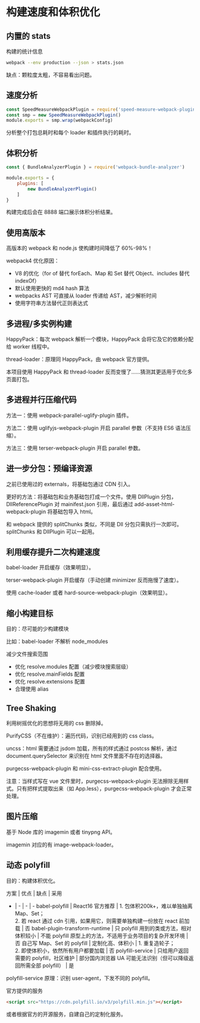 # 构建速度和体积优化

## 内置的 stats

构建的统计信息

```sh
webpack --env production --json > stats.json
```

缺点：颗粒度太粗，不容易看出问题。

## 速度分析

```js
const SpeedMeasureWebpackPlugin = require('speed-measure-webpack-plugin')
const smp = new SpeedMeasureWebpackPlugin()
module.exports = smp.wrap(webpackConfig)
```

分析整个打包总耗时和每个 loader 和插件执行的耗时。

## 体积分析

```js
const { BundleAnalyzerPlugin } = require('webpack-bundle-analyzer')

module.exports = {
    plugins: [
        new BundleAnalyzerPlugin()
    ]
}
```

构建完成后会在 8888 端口展示体积分析结果。

## 使用高版本

高版本的 webpack 和 node.js 使构建时间降低了 60%-98%！

webpack4 优化原因：
- V8 的优化（for of 替代 forEach、Map 和 Set 替代 Object、includes 替代 indexOf）
- 默认使用更快的 md4 hash 算法
- webpacks AST 可直接从 loader 传递给 AST，减少解析时间
- 使用字符串方法替代正则表达式

## 多进程/多实例构建

HappyPack：每次 webpack 解析一个模块，HappyPack 会将它及它的依赖分配给 worker 线程中。

thread-loader：原理同 HappyPack，由 webpack 官方提供。

本项目使用 HappyPack 和 thread-loader 反而变慢了......猜测其更适用于优化多页面打包。

## 多进程并行压缩代码

方法一：使用 webpack-parallel-uglify-plugin 插件。

方法二：使用 uglifyjs-webpack-plugin 开启 parallel 参数（不支持 ES6 语法压缩）。

方法三：使用 terser-webpack-plugin 开启 parallel 参数。

## 进一步分包：预编译资源

之前已使用过的 externals，将基础包通过 CDN 引入。

更好的方法：将基础包和业务基础包打成一个文件。使用 DllPlugin 分包，DllReferencePlugin 对 mainifest.json 引用，最后通过 add-asset-html-webpack-plugin 将基础包导入 html。

和 webpack 提供的 splitChunks 类似，不同是 Dll 分包只需执行一次即可。splitChunks 和 DllPlugin 可以一起用。

## 利用缓存提升二次构建速度

babel-loader 开启缓存（效果明显）。

terser-webpack-plugin 开启缓存（手动创建 minimizer 反而拖慢了速度）。

使用 cache-loader 或者 hard-source-webpack-plugin（效果明显）。

## 缩小构建目标

目的：尽可能的少构建模块

比如：babel-loader 不解析 node_modules

减少文件搜索范围
- 优化 resolve.modules 配置（减少模块搜索层级）
- 优化 resolve.mainFields 配置
- 优化 resolve.extensions 配置
- 合理使用 alias

## Tree Shaking

利用树摇优化的思想将无用的 css 删除掉。

PurifyCSS（不在维护）：遍历代码，识别已经用到的 css class。

uncss：html 需要通过 jsdom 加载，所有的样式通过 postcss 解析，通过 document.querySelector 来识别在 html 文件里面不存在的选择器。

purgecss-webpack-plugin 和 mini-css-extract-plugin 配合使用。

注意：当样式写在 vue 文件里时，purgecss-webpack-plugin 无法擦除无用样式。只有把样式提取出来（如 App.less），purgecss-webpack-plugin 才会正常处理。

## 图片压缩

基于 Node 库的 imagemin 或者 tinypng API。

imagemin 对应的有 image-webpack-loader。

## 动态 polyfill

目的：构建体积优化。

方案 | 优点 | 缺点 | 采用
- | - | - | -
babel-polyfill | React16 官方推荐 | 1. 包体积200k+，难以单独抽离 Map、Set；<br>2. 若 react 通过 cdn 引用，如果用它，则需要单独构建一份放在 react 前加载 | 否
babel-plugin-transform-runtime | 只 polyfill 用到的类或方法，相对体积较小 | 不能 polyfill 原型上的方法，不适用于业务项目的复杂开发环境 | 否
自己写 Map、Set 的 polyfill | 定制化高、体积小 | 1. 重复造轮子；<br>2. 即使体积小，依然所有用户都要加载 | 否
polyfill-service | 只给用户返回需要的 polyfill，社区维护 | 部分国内浏览器 UA 可能无法识别（但可以降级返回所需全部 polyfill） | 是

polyfill-service 原理：识别 user-agent，下发不同的 polyfill。

官方提供的服务
```html
<script src="https://cdn.polyfill.io/v3/polyfill.min.js"></script>
```

或者根据官方的开源服务，自建自己的定制化服务。
